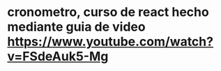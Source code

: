 # cronometro, curso de react hecho mediante guia de video https://www.youtube.com/watch?v=FSdeAuk5-Mg
